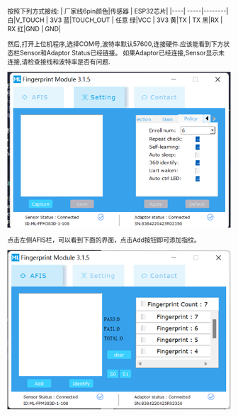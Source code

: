 按照下列方式接线:
| 厂家线6pin颜色|传感器 | ESP32芯片|
|----| -----|--------|
白|V_TOUCH     |  3V3
蓝|TOUCH_OUT   | 任意
绿|VCC         | 3V3
黄|TX          | TX
黑|RX          | RX
红|GND | GND|

然后,打开上位机程序,选择COM号,波特率默认57600,连接硬件.应该能看到下方状态栏Sensor和Adaptor Status已经链接。
如果Adaptor已经连接,Sensor显示未连接,请检查接线和波特率是否有问题.

![](img/2023-05-08-22-19-08.png)

点击左侧AFIS栏，可以看到下面的界面，点击Add按钮即可添加指纹。

![](img/2023-06-05-16-10-23.png)